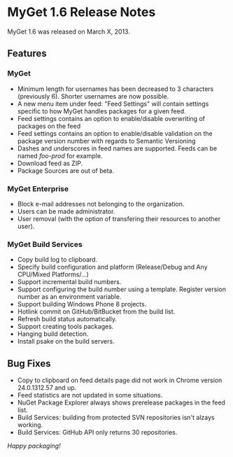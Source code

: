 # MyGet 1.6 Release Notes

MyGet 1.6 was released on March X, 2013.

## Features

### MyGet
* Minimum length for usernames has been decreased to 3 characters (previously 6). Shorter usernames are now possible.
* A new menu item under feed: "Feed Settings" will contain settings specific to how MyGet handles packages for a given feed.
* Feed settings contains an option to enable/disable overwriting of packages on the feed
* Feed settings contains an option to enable/disable validation on the package version number with regards to Semantic Versioning
* Dashes and underscores in feed names are supported. Feeds can be named _foo-prod_ for example.
* Download feed as ZIP.
* Package Sources are out of beta.

### MyGet Enterprise
* Block e-mail addresses not belonging to the organization.
* Users can be made administrator.
* User removal (with the option of transfering their resources to another user).

### MyGet Build Services
* Copy build log to clipboard.
* Specify build configuration and platform (Release/Debug and Any CPU/Mixed Platforms/...)
* Support incremental build numbers.
* Support configuring the build number using a template. Register version number as an environment variable.
* Support building Windows Phone 8 projects.
* Hotlink commit on GitHub/BitBucket from the build list.
* Refresh build status automatically.
* Support creating tools packages.
* Hanging build detection.
* Install psake on the build servers.

## Bug Fixes
* Copy to clipboard on feed details page did not work in Chrome version 24.0.1312.57 and up.
* Feed statistics are not updated in some situations.
* NuGet Package Explorer always shows prerelease packages in the feed list.
* Build Services: building from protected SVN repositories isn't alzays working.
* Build Services: GitHub API only returns 30 repositories.

_Happy packaging!_